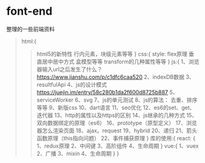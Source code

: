 # font-end
整理的一些前端资料
> html:{
  > > html5的新特性
  行内元素，块级元素等等
}
css:{
  style: flex原理
  垂直居中居中方式
  盒模型等等
  transform的几种属性等等
}
js:{
  1、浏览器输入url之后发生了什么？
  https://www.jianshu.com/p/c1dfc6caa520
  2、indexDB数据
  3、resultfulApi
  4、js的设计模式
  https://juejin.im/entry/58c280b1da2f600d8725b887
  5、serviceWorker
  6、svg
  7、js的单元测试
  8、js的算法： 去重、排序等等
  9、新版css
  10、dart语言
  11、seo优化
  12、es6的set、get、迭代器
  13、http的属性以及https的区别
  14、js继承的几种方式
  15、双向数据绑定的原理（es6）
  16、prototype（原型定义）
  17、浏览器怎么渲染页面
  18、ajax。request
  19、hybrid
  20、递归
  21、箭头函数原理（this指向问题）
  22、事件捕获原理
}
库的使用:{
  react: {
    1、redux原理
    2、中间键
    3、高阶组件
    4、生命周期
  }
  vue:{
    1、vuex
    2、广播
    3、mixin
    4、生命周期
  }
}
